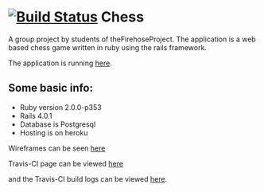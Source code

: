 [![Build Status](https://travis-ci.org/Team-Fischer/chess.svg?branch=master)](https://travis-ci.org/Team-Fischer/chess)
Chess
=====

A group project by students of theFirehoseProject. The application is a web based chess game written in ruby using the rails framework.

The application is running [here](https://fischer-chess.herokuapp.com).

Some basic info:
----------------
* Ruby version 2.0.0-p353
* Rails 4.0.1
* Database is Postgresql
* Hosting is on heroku


Wireframes can be seen [here](https://github.com/Team-Fischer/chess/wiki/wireframes)


Travis-CI page can be viewed [here](https://travis-ci.org/Team-Fischer/chess)

and the Travis-CI build logs can be viewed [here](https://travis-ci.org/Team-Fischer/chess/builds/).
